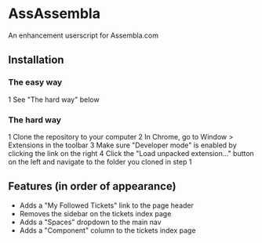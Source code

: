 # AssAssembla

An enhancement userscript for Assembla.com

## Installation

### The easy way

1 See "The hard way" below

### The hard way

1 Clone the repository to your computer
2 In Chrome, go to Window > Extensions in the toolbar
3 Make sure "Developer mode" is enabled by clicking the link on the right
4 Click the "Load unpacked extension..." button on the left and navigate to the folder you cloned in step 1

## Features (in order of appearance)

*   Adds a "My Followed Tickets" link to the page header
*   Removes the sidebar on the tickets index page
*   Adds a "Spaces" dropdown to the main nav
*   Adds a "Component" column to the tickets index page
